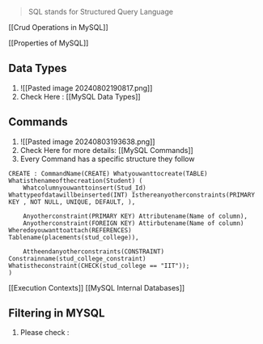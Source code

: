 > SQL stands for Structured Query Language

[[Crud Operations in MySQL]]

[[Properties of MySQL]]

## Data Types
1. ![[Pasted image 20240802190817.png]]
2. Check Here : [[MySQL Data Types]]

## Commands
1. ![[Pasted image 20240803193638.png]]
2. Check Here for more details: [[MySQL Commands]]
3. Every Command has a specific structure they follow
```
CREATE : CommandName(CREATE) Whatyouwanttocreate(TABLE) Whatisthenameofthecreation(Student) (
	Whatcolumnyouwanttoinsert(Stud_Id) Whattypeofdatawillbeinserted(INT) Isthereanyotherconstraints(PRIMARY KEY , NOT NULL, UNIQUE, DEFAULT, ),

	Anyotherconstraint(PRIMARY KEY) Attributename(Name of column),
	Anyotherconstraint(FOREIGN KEY) Attirbutename(Name of column) Wheredoyouwanttoattach(REFERENCES) Tablename(placements(stud_college)),
	
	Attheendanyotherconstraints(CONSTRAINT) Constrainname(stud_college_constraint) Whatistheconstraint(CHECK(stud_college == "IIT"));
)
```

[[Execution Contexts]]
[[MySQL Internal Databases]]

## Filtering in MYSQL
1. Please check : 